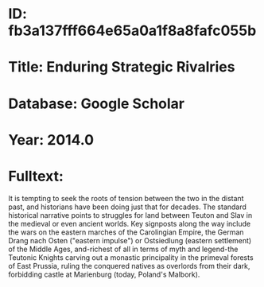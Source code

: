 # ID: fb3a137fff664e65a0a1f8a8fafc055b
# Title: Enduring Strategic Rivalries
# Database: Google Scholar
# Year: 2014.0
# Fulltext:
It is tempting to seek the roots of tension between the two in the distant past, and historians have been doing just that for decades.
The standard historical narrative points to struggles for land between Teuton and Slav in the medieval or even ancient worlds.
Key signposts along the way include the wars on the eastern marches of the Carolingian Empire, the German Drang nach Osten ("eastern impulse") or Ostsiedlung (eastern settlement) of the Middle Ages, and-richest of all in terms of myth and legend-the Teutonic Knights carving out a monastic principality in the primeval forests of East Prussia, ruling the conquered natives as overlords from their dark, forbidding castle at Marienburg (today, Poland's Malbork).